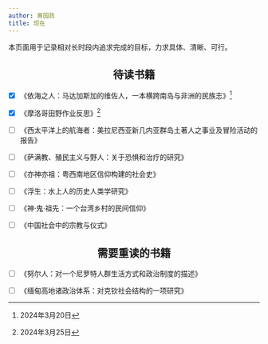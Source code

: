 ```yaml
---
author: 黄国政
title: 现在
---
```


<style>
h2 {
  text-align: center;
  font-weight: bold;
}
</style>

本页面用于记录相对长时段内追求完成的目标，力求具体、清晰、可行。

## 待读书籍

- [x] 《依海之人：马达加斯加的维佐人，一本横跨南岛与非洲的民族志》[^1]

  [^1]: 2024年3月20日

- [x] 《摩洛哥田野作业反思》[^2]

  [^2]: 2024年3月25日

- [ ] 《西太平洋上的航海者：美拉尼西亚新几内亚群岛土著人之事业及冒险活动的报告》

- [ ] 《萨满教、殖民主义与野人：关于恐惧和治疗的研究》

- [ ] 《亦神亦祖：粤西南地区信仰构建的社会史》

- [ ] 《浮生：水上人的历史人类学研究》

- [ ] 《神·鬼·祖先：一个台湾乡村的民间信仰》

- [ ] 《中国社会中的宗教与仪式》

## 需要重读的书籍

- [ ] 《努尔人：对一个尼罗特人群生活方式和政治制度的描述》

- [ ] 《缅甸高地诸政治体系：对克钦社会结构的一项研究》